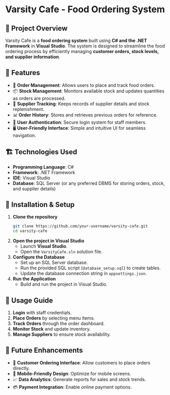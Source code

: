 # Varsity Cafe - Food Ordering System

## 📌 Project Overview
Varsity Cafe is a **food ordering system** built using **C# and the .NET Framework** in **Visual Studio**. The system is designed to streamline the food ordering process by efficiently managing **customer orders, stock levels, and supplier information**.

## 🚀 Features
- 📌 **Order Management**: Allows users to place and track food orders.
- 📦 **Stock Management**: Monitors available stock and updates quantities as orders are processed.
- 🔗 **Supplier Tracking**: Keeps records of supplier details and stock replenishment.
- 📊 **Order History**: Stores and retrieves previous orders for reference.
- 🔐 **User Authentication**: Secure login system for staff members.
- 🖥️ **User-Friendly Interface**: Simple and intuitive UI for seamless navigation.

## 🏗️ Technologies Used
- **Programming Language**: C#
- **Framework**: .NET Framework
- **IDE**: Visual Studio
- **Database**: SQL Server (or any preferred DBMS for storing orders, stock, and supplier details)

## 💾 Installation & Setup
1. **Clone the repository**
   ```sh
   git clone https://github.com/your-username/varsity-cafe.git
   cd varsity-cafe
   ```
2. **Open the project in Visual Studio**
   - Launch **Visual Studio**.
   - Open the `VarsityCafe.sln` solution file.
3. **Configure the Database**
   - Set up an SQL Server database.
   - Run the provided SQL script (`database_setup.sql`) to create tables.
   - Update the database connection string in `appsettings.json`.
4. **Run the Application**
   - Build and run the project in Visual Studio.

## 📖 Usage Guide
1. **Login** with staff credentials.
2. **Place Orders** by selecting menu items.
3. **Track Orders** through the order dashboard.
4. **Monitor Stock** and update inventory.
5. **Manage Suppliers** to ensure stock availability.

## 📌 Future Enhancements
- 🛒 **Customer Ordering Interface**: Allow customers to place orders directly.
- 📱 **Mobile-Friendly Design**: Optimize for mobile screens.
- 📈 **Data Analytics**: Generate reports for sales and stock trends.
- 💳 **Payment Integration**: Enable online payment options.





